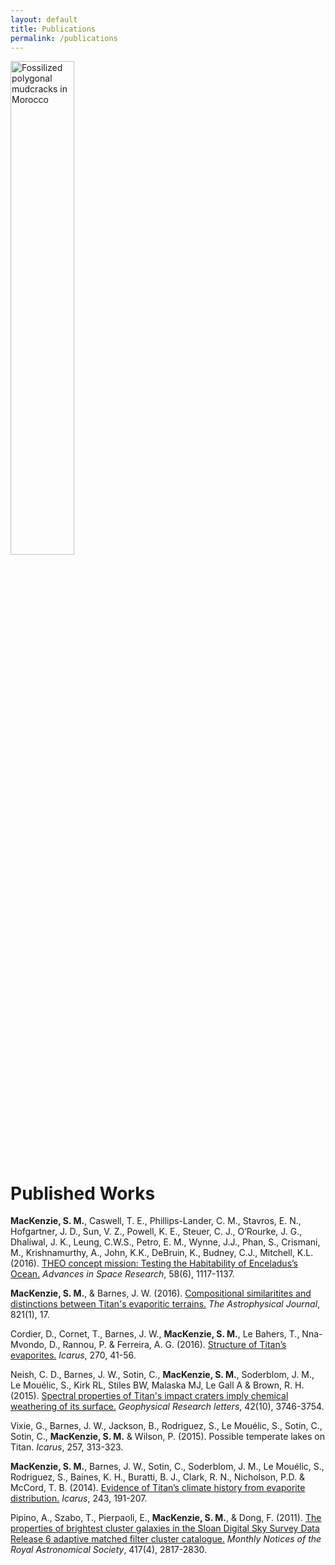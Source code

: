 ```yaml
---
layout: default
title: Publications
permalink: /publications
---
```

<div>
  <img src="{{ site.url }}/images/P5270265.JPG" alt="Fossilized polygonal mudcracks in Morocco" style="width:45%;" >
</div>
 
# Published Works

**MacKenzie, S. M.**, Caswell, T. E., Phillips-Lander, C. M., Stavros, E. N., Hofgartner, J. D., Sun, V. Z., Powell, K. E., Steuer, C. J., O’Rourke, J. G., Dhaliwal, J. K., Leung, C.W.S., Petro, E. M., Wynne, J.J., Phan, S., Crismani, M., Krishnamurthy, A., John, K.K., DeBruin, K., Budney, C.J., Mitchell, K.L. (2016). [THEO concept mission: Testing the Habitability of Enceladus’s Ocean.](https://arxiv.org/abs/1605.00579) *Advances in Space Research*, 58(6), 1117-1137.

**MacKenzie, S. M.**, & Barnes, J. W. (2016). [Compositional similaritites and distinctions between Titan's evaporitic terrains.]() *The Astrophysical Journal*, 821(1), 17.

Cordier, D., Cornet, T., Barnes, J. W., **MacKenzie, S. M.**, Le Bahers, T., Nna-Mvondo, D., Rannou, P. & Ferreira, A. G. (2016). [Structure of Titan’s evaporites.](https://arxiv.org/pdf/1512.07294.pdf) *Icarus*, 270, 41-56.

Neish, C. D., Barnes, J. W., Sotin, C., **MacKenzie, S. M.**, Soderblom, J. M., Le Mouélic, S., Kirk RL, Stiles BW, Malaska MJ, Le Gall A & Brown, R. H. (2015). [Spectral properties of Titan's impact craters imply chemical weathering of its surface.](https://pdfs.semanticscholar.org/616d/71cb7d2565267bc4b071698a074ad6db7ec9.pdf) *Geophysical Research letters*, 42(10), 3746-3754.

Vixie, G., Barnes, J. W., Jackson, B., Rodriguez, S., Le Mouélic, S., Sotin, C., Sotin, C., **MacKenzie, S. M.** & Wilson, P. (2015). Possible temperate lakes on Titan. *Icarus*, 257, 313-323.

**MacKenzie, S. M.**, Barnes, J. W., Sotin, C., Soderblom, J. M., Le Mouélic, S., Rodriguez, S., Baines, K. H., Buratti, B. J., Clark, R. N., Nicholson, P.D.  & McCord, T. B. (2014). [Evidence of Titan’s climate history from evaporite distribution.](https://arxiv.org/pdf/1408.2899.pdf) *Icarus*, 243, 191-207.

Pipino, A., Szabo, T., Pierpaoli, E., **MacKenzie, S. M.**, & Dong, F. (2011). [The properties of brightest cluster galaxies in the Sloan Digital Sky Survey Data Release 6 adaptive matched filter cluster catalogue.](https://academic.oup.com/mnras/article/417/4/2817/1097434) *Monthly Notices of the Royal Astronomical Society*, 417(4), 2817-2830.
